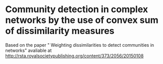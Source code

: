 # Community detection in complex networks by the use of convex sum of dissimilarity measures
Based on the paper " Weighting dissimilarities to detect communities in networks" avaliable at http://rsta.royalsocietypublishing.org/content/373/2056/20150108

